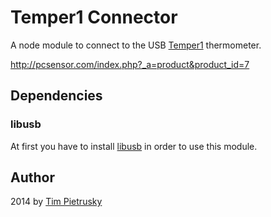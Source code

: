 # Temper1 Connector

A node module to connect to the USB [Temper1](http://pcsensor.com/index.php?_a=product&product_id=7) thermometer. 

http://pcsensor.com/index.php?_a=product&product_id=7


## Dependencies

### libusb

At first you have to install [libusb](http://www.libusb.org/) in order to use this module. 


## Author

2014 by [Tim Pietrusky](http://twitter.com/TimPietrusky)